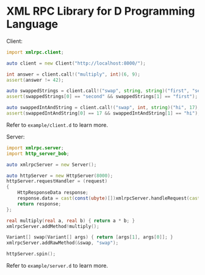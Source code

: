 XML RPC Library for D Programming Language
========

Client:
```d
import xmlrpc.client;

auto client = new Client("http://localhost:8000/");

int answer = client.call!("multiply", int)(6, 9);
assert(answer != 42);

auto swappedStrings = client.call!("swap", string, string)("first", "second");
assert(swappedStrings[0] == "second" && swappedStrings[1] == "first");

auto swappedIntAndString = client.call!("swap", int, string)("hi", 17);
assert(swappedIntAndString[0] == 17 && swappedIntAndString[1] == "hi");
```
Refer to `example/client.d` to learn more.

Server:
```d
import xmlrpc.server;
import http_server_bob;

auto xmlrpcServer = new Server();

auto httpServer = new HttpServer(8000);
httpServer.requestHandler = (request)
{
    HttpResponseData response;
    response.data = cast(const(ubyte)[])xmlrpcServer.handleRequest(cast(string)request.data);
    return response;
};

real multiply(real a, real b) { return a * b; }
xmlrpcServer.addMethod!multiply();

Variant[] swap(Variant[] args) { return [args[1], args[0]]; }
xmlrpcServer.addRawMethod(&swap, "swap");

httpServer.spin();
```
Refer to `example/server.d` to learn more.
